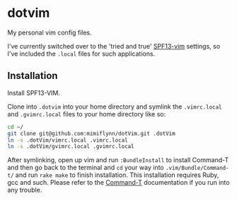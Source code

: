 # dotvim

My personal vim config files.

I've currently switched over to the 'tried and true' [SPF13-vim](https://github.com/spf13/spf13-vim) settings, so I've included the `.local` files for such applications.

## Installation

Install SPF13-VIM.

Clone into `.dotvim` into your home directory and symlink the `.vimrc.local` and `.gvimrc.local` files to your home directory like so:

```bash
cd ~/
git clone git@github.com:mimiflynn/dotVim.git .dotVim
ln -s .dotVim/vimrc.local .vimrc.local
ln -s .dotVim/gvimrc.local .gvimrc.local
```

After symlinking, open up vim and run `:BundleInstall` to install Command-T and then go back to the terminal and `cd` your way into `.vim/Bundle/Command-t/` and run `rake make` to finish installation. This installation requires Ruby, gcc and such. Please refer to the [Command-T](https://github.com/wincent/Command-T) documentation if you run into any trouble.
